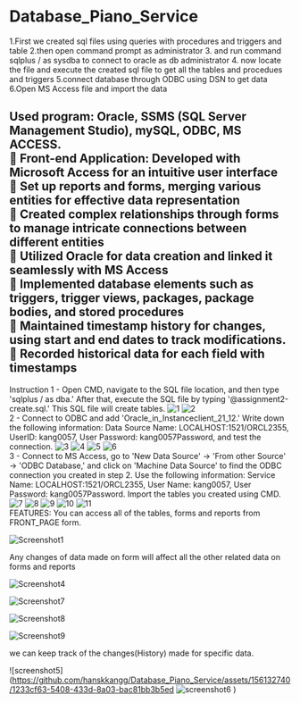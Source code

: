 # Database_Piano_Service
1.First we created sql files using queries with procedures and triggers and table
2.then open command prompt as administrator
3. and run command sqlplus / as sysdba to connect to oracle as db administrator
4. now locate the file and execute the created sql file to get all the tables and procedues and triggers
5.connect database through ODBC using DSN to get data
6.Open MS Access file and import the data

Used program: Oracle, SSMS (SQL Server Management Studio), mySQL, ODBC, MS ACCESS.
<br>
 Front-end Application: Developed with Microsoft Access for an intuitive user interface
<br>
 Set up reports and forms, merging various entities for effective data representation
<br>
 Created complex relationships through forms to manage intricate connections between different 
entities
<br>
 Utilized Oracle for data creation and linked it seamlessly with MS Access
<br>
 Implemented database elements such as triggers, trigger views, packages, package bodies, 
and stored procedures
<br>
 Maintained timestamp history for changes, using start and end dates to track modifications.
<br>
 Recorded historical data for each field with timestamps
-------------------------------------------------------------------------------------------------------
Instruction
1 - Open CMD, navigate to the SQL file location, and then type 'sqlplus / as dba.' After that, execute the SQL file by typing '@assignment2-create.sql.' This SQL file will create tables.
  ![1](https://github.com/hanskkangg/Database_Piano_Service/assets/156132740/7fcdfe2a-0118-4849-8467-cf31b94a9620)
![2](https://github.com/hanskkangg/Database_Piano_Service/assets/156132740/8ad68542-d049-49bb-bb78-83a3f5c7e6c0)
<br>
2 - Connect to ODBC and add 'Oracle_in_Instanceclient_21_12.' Write down the following information: Data Source Name: LOCALHOST:1521/ORCL2355, UserID: kang0057, User Password: kang0057Password, and test the connection.
![3](https://github.com/hanskkangg/Database_Piano_Service/assets/156132740/02a0a556-ac44-4374-a8ea-ea70343339b8)
![4](https://github.com/hanskkangg/Database_Piano_Service/assets/156132740/ffb1d926-a4ab-42c0-9da5-63790a1df327)
![5](https://github.com/hanskkangg/Database_Piano_Service/assets/156132740/0e6f665a-2a44-42f9-84dc-35d007a52b7f)
![6](https://github.com/hanskkangg/Database_Piano_Service/assets/156132740/839cc51e-126c-4c48-9656-024881aa5906)
<br>
3 - Connect to MS Access, go to 'New Data Source' -> 'From other Source' -> 'ODBC Database,' and click on 'Machine Data Source' to find the ODBC connection you created in step 2. Use the following information: Service Name: LOCALHOST:1521/ORCL2355, User Name: kang0057, User Password: kang0057Password. Import the tables you created using CMD.
![7](https://github.com/hanskkangg/Database_Piano_Service/assets/156132740/06bb7702-5442-40b5-9637-5e470ccec2ea)
![8](https://github.com/hanskkangg/Database_Piano_Service/assets/156132740/e4ccd209-bdef-4992-b773-667747d01429)
![9](https://github.com/hanskkangg/Database_Piano_Service/assets/156132740/784a40ec-9695-403c-8332-2b7b3237c329)
![10](https://github.com/hanskkangg/Database_Piano_Service/assets/156132740/351fafb7-ea16-482e-909a-c9beb62b40ad)
![11](https://github.com/hanskkangg/Database_Piano_Service/assets/156132740/24de456c-e5df-444d-b92e-5bc760e4e327)
<br>
FEATURES: You can access all of the tables, forms and reports from FRONT_PAGE form. 

![Screenshot1](https://github.com/hanskkangg/Database_Piano_Service/assets/156132740/d59101ef-6ee8-4821-b0f5-88388c2c6c3c)

Any changes of data made on form will affect all the other related data on forms and reports

![Screenshot4](https://github.com/hanskkangg/Database_Piano_Service/assets/156132740/3d433bbf-52a0-4137-97cf-41e580e54c8d)

![Screenshot7](https://github.com/hanskkangg/Database_Piano_Service/assets/156132740/83f4f5be-c5b4-40f6-8bc8-e19ec3b8157e)

![Screenshot8](https://github.com/hanskkangg/Database_Piano_Service/assets/156132740/15a8c297-d592-41cf-b656-af6a781f839c)

![Screenshot9](https://github.com/hanskkangg/Database_Piano_Service/assets/156132740/71a19e28-d81c-4da6-9d85-5bc528b71f34)

we can keep track of the changes(History) made for specific data. 

![screenshot5](https://github.com/hanskkangg/Database_Piano_Service/assets/156132740/1233cf63-5408-433d-8a03-bac81bb3b5ed
![screenshot6](https://github.com/hanskkangg/Database_Piano_Service/assets/156132740/1619ee21-be34-419e-8682-b134f0a8e264)
)


